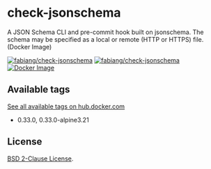 # check-jsonschema
A JSON Schema CLI and pre-commit hook built on jsonschema. The schema may be specified as a local or remote (HTTP or HTTPS) file. (Docker Image)

[![fabiang/check-jsonschema](https://img.shields.io/docker/pulls/fabiang/check-jsonschema.svg)](https://hub.docker.com/r/fabiang/check-jsonschema)
[![fabiang/check-jsonschema](https://badgen.net/github/license/fabiang/docker-check-jsonschema)](https://github.com/fabiang/docker-check-jsonschema)
[![Docker Image](https://github.com/fabiang/docker-check-jsonschema/actions/workflows/docker.yml/badge.svg)](https://github.com/fabiang/docker-check-jsonschema/actions/workflows/docker.yml)

## Available tags

[See all available tags on hub.docker.com](https://hub.docker.com/r/fabiang/check-jsonschema/tags?ordering=name)

* 0.33.0, 0.33.0-alpine3.21

## License

[BSD 2-Clause License](LICENSE).
